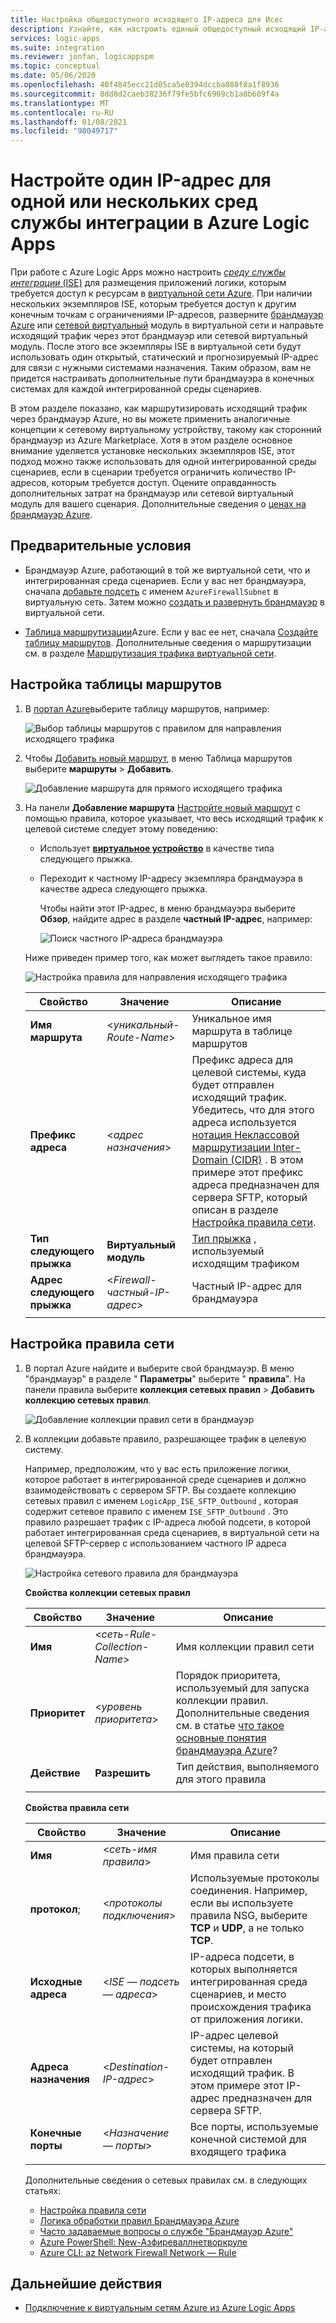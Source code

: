 ```yaml
---
title: Настройка общедоступного исходящего IP-адреса для Исес
description: Узнайте, как настроить единый общедоступный исходящий IP-адрес для сред службы интеграции (Исес) в Azure Logic Apps
services: logic-apps
ms.suite: integration
ms.reviewer: jonfan, logicappspm
ms.topic: conceptual
ms.date: 05/06/2020
ms.openlocfilehash: 40f4845ecc21d05ca5e8394dccba080f8a1f8936
ms.sourcegitcommit: 8dd8d2caeb38236f79fe5bfc6909cb1a8b609f4a
ms.translationtype: MT
ms.contentlocale: ru-RU
ms.lasthandoff: 01/08/2021
ms.locfileid: "98049717"
---
```

# <a name="set-up-a-single-ip-address-for-one-or-more-integration-service-environments-in-azure-logic-apps"></a>Настройте один IP-адрес для одной или нескольких сред службы интеграции в Azure Logic Apps

При работе с Azure Logic Apps можно настроить [ *среду службы интеграции* (ISE)](../logic-apps/connect-virtual-network-vnet-isolated-environment-overview.md) для размещения приложений логики, которым требуется доступ к ресурсам в [виртуальной сети Azure](../virtual-network/virtual-networks-overview.md). При наличии нескольких экземпляров ISE, которым требуется доступ к другим конечным точкам с ограничениями IP-адресов, разверните [брандмауэр Azure](../firewall/overview.md) или [сетевой виртуальный](../virtual-network/virtual-networks-overview.md#filter-network-traffic) модуль в виртуальной сети и направьте исходящий трафик через этот брандмауэр или сетевой виртуальный модуль. После этого все экземпляры ISE в виртуальной сети будут использовать один открытый, статический и прогнозируемый IP-адрес для связи с нужными системами назначения. Таким образом, вам не придется настраивать дополнительные пути брандмауэра в конечных системах для каждой интегрированной среды сценариев.

В этом разделе показано, как маршрутизировать исходящий трафик через брандмауэр Azure, но вы можете применить аналогичные концепции к сетевому виртуальному устройству, такому как сторонний брандмауэр из Azure Marketplace. Хотя в этом разделе основное внимание уделяется установке нескольких экземпляров ISE, этот подход можно также использовать для одной интегрированной среды сценариев, если в сценарии требуется ограничить количество IP-адресов, которым требуется доступ. Оцените оправданность дополнительных затрат на брандмауэр или сетевой виртуальный модуль для вашего сценария. Дополнительные сведения о [ценах на брандмауэр Azure](https://azure.microsoft.com/pricing/details/azure-firewall/).

## <a name="prerequisites"></a>Предварительные условия

* Брандмауэр Azure, работающий в той же виртуальной сети, что и интегрированная среда сценариев. Если у вас нет брандмауэра, сначала [добавьте подсеть](../virtual-network/virtual-network-manage-subnet.md#add-a-subnet) с именем `AzureFirewallSubnet` в виртуальную сеть. Затем можно [создать и развернуть брандмауэр](../firewall/tutorial-firewall-deploy-portal.md#deploy-the-firewall) в виртуальной сети.

* [Таблица маршрутизации](../virtual-network/manage-route-table.md)Azure. Если у вас ее нет, сначала [Создайте таблицу маршрутов](../virtual-network/manage-route-table.md#create-a-route-table). Дополнительные сведения о маршрутизации см. в разделе [Маршрутизация трафика виртуальной сети](../virtual-network/virtual-networks-udr-overview.md).

## <a name="set-up-route-table"></a>Настройка таблицы маршрутов

1. В [портал Azure](https://portal.azure.com)выберите таблицу маршрутов, например:

   ![Выбор таблицы маршрутов с правилом для направления исходящего трафика](./media/connect-virtual-network-vnet-set-up-single-ip-address/select-route-table-for-virtual-network.png)

1. Чтобы [Добавить новый маршрут](../virtual-network/manage-route-table.md#create-a-route), в меню Таблица маршрутов выберите **маршруты**  >  **Добавить**.

   ![Добавление маршрута для прямого исходящего трафика](./media/connect-virtual-network-vnet-set-up-single-ip-address/add-route-to-route-table.png)

1. На панели **Добавление маршрута** [Настройте новый маршрут](../virtual-network/manage-route-table.md#create-a-route) с помощью правила, которое указывает, что весь исходящий трафик к целевой системе следует этому поведению:

   * Использует [**виртуальное устройство**](../virtual-network/virtual-networks-udr-overview.md#user-defined) в качестве типа следующего прыжка.

   * Переходит к частному IP-адресу экземпляра брандмауэра в качестве адреса следующего прыжка.

     Чтобы найти этот IP-адрес, в меню брандмауэра выберите **Обзор**, найдите адрес в разделе **частный IP-адрес**, например:

     ![Поиск частного IP-адреса брандмауэра](./media/connect-virtual-network-vnet-set-up-single-ip-address/find-firewall-private-ip-address.png)

   Ниже приведен пример того, как может выглядеть такое правило:

   ![Настройка правила для направления исходящего трафика](./media/connect-virtual-network-vnet-set-up-single-ip-address/add-rule-to-route-table.png)

   | Свойство | Значение | Описание |
   |----------|-------|-------------|
   | **Имя маршрута** | <*уникальный-Route-Name*> | Уникальное имя маршрута в таблице маршрутов |
   | **Префикс адреса** | <*адрес назначения*> | Префикс адреса для целевой системы, куда будет отправлен исходящий трафик. Убедитесь, что для этого адреса используется [нотация Неклассовой маршрутизации Inter-Domain (CIDR)](https://en.wikipedia.org/wiki/Classless_Inter-Domain_Routing) . В этом примере этот префикс адреса предназначен для сервера SFTP, который описан в разделе [Настройка правила сети](#set-up-network-rule). |
   | **Тип следующего прыжка** | **Виртуальный модуль** | [Тип прыжка](../virtual-network/virtual-networks-udr-overview.md#next-hop-types-across-azure-tools) , используемый исходящим трафиком |
   | **Адрес следующего прыжка** | <*Firewall-частный-IP-адрес*> | Частный IP-адрес для брандмауэра |
   |||

<a name="set-up-network-rule"></a>

## <a name="set-up-network-rule"></a>Настройка правила сети

1. В портал Azure найдите и выберите свой брандмауэр. В меню "брандмауэр" в разделе " **Параметры**" выберите " **правила**". На панели правила выберите **коллекция сетевых правил**  >  **Добавить коллекцию сетевых правил**.

   ![Добавление коллекции правил сети в брандмауэр](./media/connect-virtual-network-vnet-set-up-single-ip-address/add-network-rule-collection.png)

1. В коллекции добавьте правило, разрешающее трафик в целевую систему.

   Например, предположим, что у вас есть приложение логики, которое работает в интегрированной среде сценариев и должно взаимодействовать с сервером SFTP. Вы создаете коллекцию сетевых правил с именем `LogicApp_ISE_SFTP_Outbound` , которая содержит сетевое правило с именем `ISE_SFTP_Outbound` . Это правило разрешает трафик с IP-адреса любой подсети, в которой работает интегрированная среда сценариев, в виртуальной сети на целевой SFTP-сервер с использованием частного IP адреса брандмауэра.

   ![Настройка сетевого правила для брандмауэра](./media/connect-virtual-network-vnet-set-up-single-ip-address/set-up-network-rule-for-firewall.png)

   **Свойства коллекции сетевых правил**

   | Свойство | Значение | Описание |
   |----------|-------|-------------|
   | **Имя** | <*сеть-Rule-Collection-Name*> | Имя коллекции правил сети |
   | **Приоритет** | <*уровень приоритета*> | Порядок приоритета, используемый для запуска коллекции правил. Дополнительные сведения см. в статье [что такое основные понятия брандмауэра Azure](../firewall/firewall-faq.yml#what-are-some-azure-firewall-concepts)? |
   | **Действие** | **Разрешить** | Тип действия, выполняемого для этого правила |
   |||

   **Свойства правила сети**

   | Свойство | Значение | Описание |
   |----------|-------|-------------|
   | **Имя** | <*сеть-имя правила*> | Имя правила сети |
   | **протокол**; | <*протоколы подключения*> | Используемые протоколы соединения. Например, если вы используете правила NSG, выберите **TCP** и **UDP**, а не только **TCP**. |
   | **Исходные адреса** | <*ISE — подсеть — адреса*> | IP-адреса подсети, в которых выполняется интегрированная среда сценариев, и место происхождения трафика от приложения логики. |
   | **Адреса назначения** | <*Destination-IP-адрес*> | IP-адрес целевой системы, на который будет отправлен исходящий трафик. В этом примере этот IP-адрес предназначен для сервера SFTP. |
   | **Конечные порты** | <*Назначение — порты*> | Все порты, используемые конечной системой для входящего трафика |
   |||

   Дополнительные сведения о сетевых правилах см. в следующих статьях:

   * [Настройка правила сети](../firewall/tutorial-firewall-deploy-portal.md#configure-a-network-rule)
   * [Логика обработки правил Брандмауэра Azure](../firewall/rule-processing.md#network-rules-and-applications-rules)
   * [Часто задаваемые вопросы о службе "Брандмауэр Azure"](../firewall/firewall-faq.yml)
   * [Azure PowerShell: New-Азфиреваллнетворкруле](/powershell/module/az.network/new-azfirewallnetworkrule)
   * [Azure CLI: az Network Firewall Network — Rule](/cli/azure/ext/azure-firewall/network/firewall/network-rule?view=azure-cli-latest#ext-azure-firewall-az-network-firewall-network-rule-create)

## <a name="next-steps"></a>Дальнейшие действия

* [Подключение к виртуальным сетям Azure из Azure Logic Apps](../logic-apps/connect-virtual-network-vnet-isolated-environment.md)
